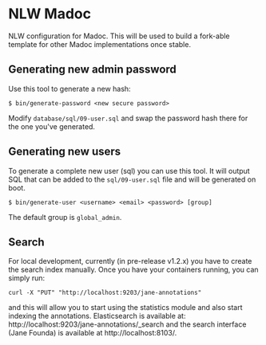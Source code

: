 # NLW Madoc
NLW configuration for Madoc. This will be used to build a fork-able template for other Madoc implementations once stable.

## Generating new admin password
Use this tool to generate a new hash:
```
$ bin/generate-password <new secure password>
```

Modify `database/sql/09-user.sql` and swap the password hash there for the one you've generated. 

## Generating new users
To generate a complete new user (sql) you can use this tool. It will output SQL that can be added to the `sql/09-user.sql` file and will be generated on boot.
```
$ bin/generate-user <username> <email> <password> [group]
```
The default group is `global_admin`.

## Search
For local development, currently (in pre-release v1.2.x) you have to create the search index manually. Once you have your containers running, you can simply run:
```
curl -X "PUT" "http://localhost:9203/jane-annotations"
```

and this will allow you to start using the statistics module and also start indexing the annotations. Elasticsearch is available at: http://localhost:9203/jane-annotations/_search
and the search interface (Jane Founda) is available at http://localhost:8103/.
